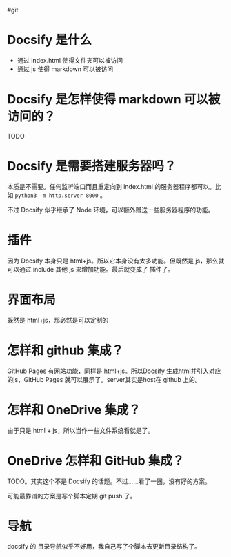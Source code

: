 #git
# Docsify 是什么

- 通过 index.html 使得文件夹可以被访问
- 通过 js 使得 markdown 可以被访问

# Docsify 是怎样使得 markdown 可以被访问的？

TODO

# Docsify 是需要搭建服务器吗？

本质是不需要。任何监听端口而且重定向到 index.html 的服务器程序都可以。比如 `python3 -m http.server 8000` 。

不过 Docsify 似乎继承了 Node 环境，可以额外赠送一些服务器程序的功能。

# 插件

因为 Docsify 本身只是 html+js。所以它本身没有太多功能。但既然是 js，那么就可以通过 include 其他 js 来增加功能。最后就变成了 插件了。

# 界面布局

既然是 html+js，那必然是可以定制的

# 怎样和 github 集成？

GitHub Pages 有网站功能，同样是 html+js。所以Docsify 生成html并引入对应的js，GitHub Pages 就可以展示了。server其实是host在 github 上的。

# 怎样和 OneDrive 集成？

由于只是 html + js，所以当作一些文件系统看就是了。

# OneDrive 怎样和 GitHub 集成？

TODO。其实这个不是 Docsify 的话题。不过……看了一圈，没有好的方案。

可能最靠谱的方案是写个脚本定期 git push 了。

# 导航

docsify 的 目录导航似乎不好用，我自己写了个脚本去更新目录结构了。

